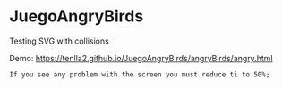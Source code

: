 # JuegoAngryBirds
Testing SVG with collisions



Demo:	https://tenlla2.github.io/JuegoAngryBirds/angryBirds/angry.html

	If you see any problem with the screen you must reduce ti to 50%;